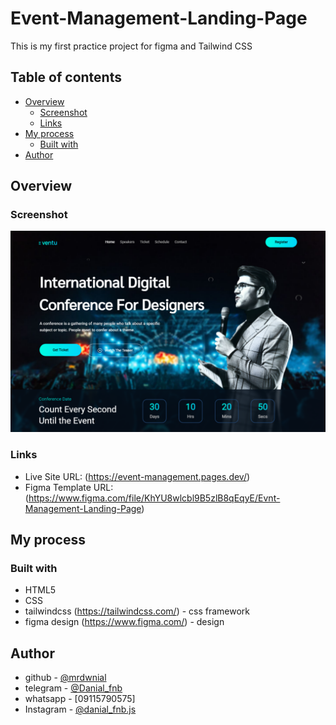 # Event-Management-Landing-Page

This is my first practice project for figma and Tailwind CSS

## Table of contents

- [Overview](#overview)
  - [Screenshot](#screenshot)
  - [Links](#links)
- [My process](#my-process)
  - [Built with](#built-with)
- [Author](#author)

## Overview

### Screenshot

![](./screenshot.png)

### Links

- Live Site URL: (https://event-management.pages.dev/)
- Figma Template URL: (https://www.figma.com/file/KhYU8wlcbl9B5zlB8qEqyE/Evnt-Management-Landing-Page)

## My process

### Built with

- HTML5
- CSS
- tailwindcss (https://tailwindcss.com/) - css framework
- figma design (https://www.figma.com/) - design

## Author

- github - [@mrdwnial](https://github.com/mrdwnial)
- telegram - [@Danial_fnb](https://t.me/Danial_fnb)
- whatsapp - [09115790575]
- Instagram - [@danial_fnb.js](https://www.instagram.com/danial_fnb.js)
